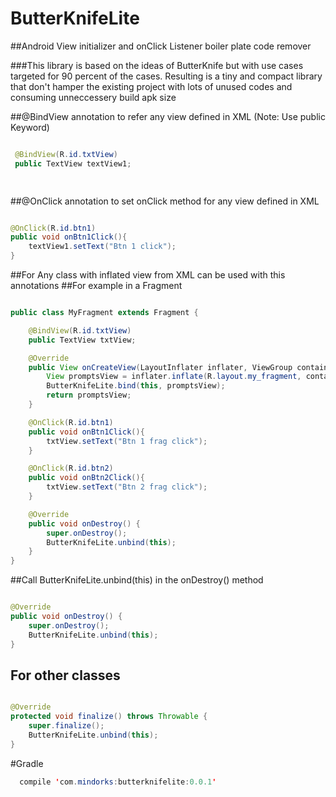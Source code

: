 # ButterKnifeLite
##Android View initializer and onClick Listener boiler plate code remover

###This library is based on the ideas of ButterKnife but with use cases targeted for 90 percent of the cases. Resulting is a tiny and compact library that don't hamper the existing project with lots of unused codes and consuming unneccessery build apk size

##@BindView annotation to refer any view defined in XML (Note: Use public Keyword)
```java

 @BindView(R.id.txtView)
 public TextView textView1;

 
```

##@OnClick annotation to set onClick method for any view defined in XML
```java

@OnClick(R.id.btn1)
public void onBtn1Click(){
    textView1.setText("Btn 1 click");
}

```

##For Any class with inflated view from XML can be used with this annotations
##For example in a Fragment
```java

public class MyFragment extends Fragment {

    @BindView(R.id.txtView)
    public TextView txtView;

    @Override
    public View onCreateView(LayoutInflater inflater, ViewGroup container, Bundle savedInstanceState) {
        View promptsView = inflater.inflate(R.layout.my_fragment, container, false);
        ButterKnifeLite.bind(this, promptsView);
        return promptsView;
    }

    @OnClick(R.id.btn1)
    public void onBtn1Click(){
        txtView.setText("Btn 1 frag click");
    }

    @OnClick(R.id.btn2)
    public void onBtn2Click(){
        txtView.setText("Btn 2 frag click");
    }

    @Override
    public void onDestroy() {
        super.onDestroy();
        ButterKnifeLite.unbind(this);
    }
}

```

##Call  ButterKnifeLite.unbind(this) in the onDestroy() method
```java

@Override
public void onDestroy() {
    super.onDestroy();
    ButterKnifeLite.unbind(this);
}

```

## For other classes 
```java

@Override
protected void finalize() throws Throwable {
    super.finalize();
    ButterKnifeLite.unbind(this);
}

```

#Gradle
```java
  compile 'com.mindorks:butterknifelite:0.0.1'
```

